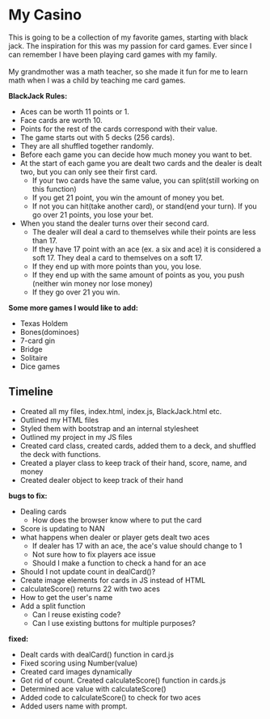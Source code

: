 # My Casino #

This is going to be a collection of my favorite games, starting with black jack.
The inspiration for this was my passion for card games. Ever since I can remember I have been playing card games with my family. <br></br>
My grandmother was a math teacher, so she made it fun for me to learn math when I was a child by teaching me card games.

<b>BlackJack Rules:</b>
* Aces can be worth 11 points or 1.
* Face cards are worth 10.
* Points for the rest of the cards correspond with their value.
* The game starts out with 5 decks (256 cards).
* They are all shuffled together randomly.
* Before each game you can decide how much money you want to bet.
* At the start of each game you are dealt two cards and the dealer is dealt two, but you can only see their first card. 
    * If your two cards have the same value, you can split(still working on this function)
    * If you get 21 point, you win the amount of money you bet.
    * If not you can hit(take another card), or stand(end your turn). If you go over 21 points, you lose your bet.
* When you stand the dealer turns over their second card.
    * The dealer will deal a card to themselves while their points are less than 17.
    * If they have 17 point with an ace (ex. a six and ace) it is considered a soft 17. They deal a card to themselves on a soft 17. 
    * If they end up with more points than you, you lose.
    * If they end up with the same amount of points as you, you push (neither win money nor lose money)
    * If they go over 21 you win. 

<b>Some more games I would like to add:</b>
* Texas Holdem
* Bones(dominoes)
* 7-card gin
* Bridge
* Solitaire
* Dice games

## Timeline ##

* Created all my files, index.html, index.js, BlackJack.html etc.
* Outlined my HTML files
* Styled them with bootstrap and an internal stylesheet
* Outlined my project in my JS files
* Created card class, created cards, added them to a deck, and shuffled the deck with functions. 
* Created a player class to keep track of their hand, score, name, and money
* Created dealer object to keep track of their hand

<b>bugs to fix:</b>
* Dealing cards
    * How does the browser know where to put the card
* Score is updating to NAN
* what happens when dealer or player gets dealt two aces
    * If dealer has 17 with an ace, the ace's value should change to 1
    * Not sure how to fix players ace issue
    * Should I make a function to check a hand for an ace 
* Should I not update count in dealCard()? 
* Create image elements for cards in JS instead of HTML
* calculateScore() returns 22 with two aces
* How to get the user's name
* Add a split function
    * Can I reuse existing code?
    * Can I use existing buttons for multiple purposes?

<b>fixed:</b>
* Dealt cards with dealCard() function in card.js
* Fixed scoring using Number(value) 
* Created card images dynamically
* Got rid of count. Created calculateScore() function in cards.js
* Determined ace value with calculateScore()
* Added code to calculateScore() to check for two aces
* Added users name with prompt. 